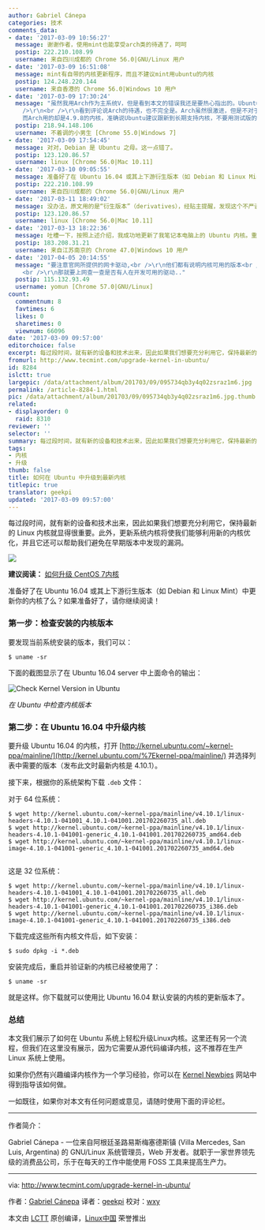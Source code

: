 ```yaml
---
author: Gabriel Cánepa
categories: 技术
comments_data:
- date: '2017-03-09 10:56:27'
  message: 谢谢作者，使用mint也能享受arch类的待遇了，呵呵
  postip: 222.210.108.99
  username: 来自四川成都的 Chrome 56.0|GNU/Linux 用户
- date: '2017-03-09 16:51:08'
  message: mint有自带的内核更新程序，而且不建议mint用ubuntu的内核
  postip: 124.248.220.144
  username: 来自香港的 Chrome 56.0|Windows 10 用户
- date: '2017-03-09 17:30:24'
  message: "虽然我用Arch作为主系统V，但是看到本文的错误我还是要热心指出的。Ubuntu是debian的衍生版，mint是Ubuntu的衍生。文章开头第二段我觉得有歧义。<br
    />\r\n<br />\r\n看到评论说Arch的待遇，也不完全是。Arch虽然很激进，但是不对于内核这一块，我编译的OrangePiZero的内核合适实时内核4.10
    而Arch用的却是4.9.8的内核，准确说Ubuntu建议跟新到长期支持内核，不要用测试版的，可以体验一下实时内核。本来Ubuntu就不稳定。"
  postip: 218.94.148.106
  username: 不着调的小男生 [Chrome 55.0|Windows 7]
- date: '2017-03-09 17:54:45'
  message: 对对，Debian 是 Ubuntu 之母。这一点错了。
  postip: 123.120.86.57
  username: linux [Chrome 56.0|Mac 10.11]
- date: '2017-03-10 09:05:55'
  message: 准备好了在 Ubuntu 16.04 或其上下游衍生版本（如 Debian 和 Linux Mint）中更新你的内核了么？仔细看哦，是“或其上下游版本呢，呵呵
  postip: 222.210.108.99
  username: 来自四川成都的 Chrome 56.0|GNU/Linux 用户
- date: '2017-03-11 18:49:02'
  message: 没办法，原文用的是“衍生版本”（derivatives），经贴主提醒，发现这个不严谨的地方，就修改成“上下游衍生版本”了&nbsp;&nbsp;:-d
  postip: 123.120.86.57
  username: linux [Chrome 56.0|Mac 10.11]
- date: '2017-03-13 18:22:36'
  message: 吐槽一下，按照上述介绍，我成功地更新了我笔记本电脑上的 Ubuntu 内核。重启后无线网卡不能用了。
  postip: 183.208.31.21
  username: 来自江苏南京的 Chrome 47.0|Windows 10 用户
- date: '2017-04-05 20:14:55'
  message: "要注意官网所提供的网卡驱动,<br />\r\n他们都有说明内核可用的版本<br />\r\n<br />\r\n如果内核超过支持的版本,
    <br />\r\n那就要上网查一查是否有人在开发可用的驱动.."
  postip: 115.132.93.49
  username: yomun [Chrome 57.0|GNU/Linux]
count:
  commentnum: 8
  favtimes: 6
  likes: 0
  sharetimes: 0
  viewnum: 66096
date: '2017-03-09 09:57:00'
editorchoice: false
excerpt: 每过段时间，就有新的设备和技术出来，因此如果我们想要充分利用它，保持最新的 Linux 内核就显得很重要。此外，更新系统内核将使我们能够利用新的内核优化，并且它还可以帮助我们避免在早期版本中发现的漏洞。
fromurl: http://www.tecmint.com/upgrade-kernel-in-ubuntu/
id: 8284
islctt: true
largepic: /data/attachment/album/201703/09/095734qb3y4q02zsraz1m6.jpg
permalink: /article-8284-1.html
pic: /data/attachment/album/201703/09/095734qb3y4q02zsraz1m6.jpg.thumb.jpg
related:
- displayorder: 0
  raid: 8310
reviewer: ''
selector: ''
summary: 每过段时间，就有新的设备和技术出来，因此如果我们想要充分利用它，保持最新的 Linux 内核就显得很重要。此外，更新系统内核将使我们能够利用新的内核优化，并且它还可以帮助我们避免在早期版本中发现的漏洞。
tags:
- 内核
- 升级
thumb: false
title: 如何在 Ubuntu 中升级到最新内核
titlepic: true
translator: geekpi
updated: '2017-03-09 09:57:00'
---
```


每过段时间，就有新的设备和技术出来，因此如果我们想要充分利用它，保持最新的 Linux 内核就显得很重要。此外，更新系统内核将使我们能够利用新的内核优化，并且它还可以帮助我们避免在早期版本中发现的漏洞。


![](/data/attachment/album/201703/09/095734qb3y4q02zsraz1m6.jpg)


**建议阅读：** [如何升级 CentOS 7内核](http://www.tecmint.com/install-upgrade-kernel-version-in-centos-7/)


准备好了在 Ubuntu 16.04 或其上下游衍生版本（如 Debian 和 Linux Mint）中更新你的内核了么？如果准备好了，请你继续阅读！


### 第一步：检查安装的内核版本


要发现当前系统安装的版本，我们可以：



```
$ uname -sr

```

下面的截图显示了在 Ubuntu 16.04 server 中上面命令的输出：


![Check Kernel Version in Ubuntu](/data/attachment/album/201703/09/095741hqpwmzawwapzdtga.png)


*在 Ubuntu 中检查内核版本*


### 第二步：在 Ubuntu 16.04 中升级内核


要升级 Ubuntu 16.04 的内核，打开 [http://kernel.ubuntu.com/~kernel-ppa/mainline/](http://kernel.ubuntu.com/%7Ekernel-ppa/mainline/) 并选择列表中需要的版本（发布此文时最新内核是 4.10.1）。


接下来，根据你的系统架构下载 `.deb` 文件：


对于 64 位系统：



```
$ wget http://kernel.ubuntu.com/~kernel-ppa/mainline/v4.10.1/linux-headers-4.10.1-041001_4.10.1-041001.201702260735_all.deb
$ wget http://kernel.ubuntu.com/~kernel-ppa/mainline/v4.10.1/linux-headers-4.10.1-041001-generic_4.10.1-041001.201702260735_amd64.deb
$ wget http://kernel.ubuntu.com/~kernel-ppa/mainline/v4.10.1/linux-image-4.10.1-041001-generic_4.10.1-041001.201702260735_amd64.deb


```

这是 32 位系统：



```
$ wget http://kernel.ubuntu.com/~kernel-ppa/mainline/v4.10.1/linux-headers-4.10.1-041001_4.10.1-041001.201702260735_all.deb
$ wget http://kernel.ubuntu.com/~kernel-ppa/mainline/v4.10.1/linux-headers-4.10.1-041001-generic_4.10.1-041001.201702260735_i386.deb
$ wget http://kernel.ubuntu.com/~kernel-ppa/mainline/v4.10.1/linux-image-4.10.1-041001-generic_4.10.1-041001.201702260735_i386.deb

```

下载完成这些所有内核文件后，如下安装：



```
$ sudo dpkg -i *.deb

```

安装完成后，重启并验证新的内核已经被使用了：



```
$ uname -sr

```

就是这样。你下载就可以使用比 Ubuntu 16.04 默认安装的内核的更新版本了。


### 总结


本文我们展示了如何在 Ubuntu 系统上轻松升级Linux内核。这里还有另一个流程，但我们在这里没有展示，因为它需要从源代码编译内核，这不推荐在生产 Linux 系统上使用。


如果你仍然有兴趣编译内核作为一个学习经验，你可以在 [Kernel Newbies](https://kernelnewbies.org/KernelBuild) 网站中得到指导该如何做。


一如既往，如果你对本文有任何问题或意见，请随时使用下面的评论栏。




---


作者简介：


Gabriel Cánepa - 一位来自阿根廷圣路易斯梅塞德斯镇 (Villa Mercedes, San Luis, Argentina) 的 GNU/Linux 系统管理员，Web 开发者。就职于一家世界领先级的消费品公司，乐于在每天的工作中能使用 FOSS 工具来提高生产力。




---


via: <http://www.tecmint.com/upgrade-kernel-in-ubuntu/>


作者：[Gabriel Cánepa](http://www.tecmint.com/author/gacanepa/) 译者：[geekpi](https://github.com/geekpi) 校对：[wxy](https://github.com/wxy)


本文由 [LCTT](https://github.com/LCTT/TranslateProject) 原创编译，[Linux中国](https://linux.cn/) 荣誉推出